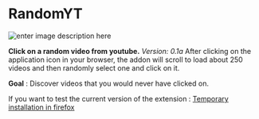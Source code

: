 # RandomYT

![enter image description here](https://i.goopics.net/aw45gb.png)

**Click on a random video from youtube.**
*Version: 0.1a*
After clicking on the application icon in your browser, the addon will scroll to load about 250 videos and then randomly select one and click on it.

**Goal** : Discover videos that you would never have clicked on.

If you want to test the current version of the extension :
[Temporary installation in firefox](https://extensionworkshop.com/documentation/develop/temporary-installation-in-firefox/)
